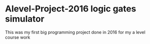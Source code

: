 # Alevel-Project-2016 logic gates simulator
This was my first big programming project done in 2016 for my a level course work
